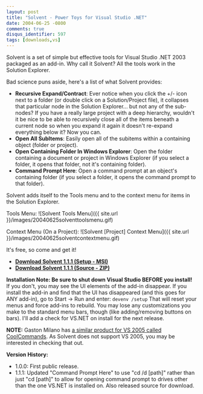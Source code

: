 ```yaml
---
layout: post
title: "Solvent - Power Toys for Visual Studio .NET"
date: 2004-06-25 -0800
comments: true
disqus_identifier: 597
tags: [downloads,vs]
---
```

Solvent is a set of simple but effective tools for Visual Studio .NET
2003 packaged as an add-in. Why call it Solvent? All the tools work in
the Solution Explorer.

 Bad science puns aside, here's a list of what Solvent provides:
-   **Recursive Expand/Contract**: Ever notice when you click the +/-
    icon next to a folder (or double click on a Solution/Project file),
    it collapses that particular node in the Solution Explorer... but
    not any of the sub-nodes? If you have a really large project with a
    deep hierarchy, wouldn't it be nice to be able to recursively close
    all of the items beneath a current node so when you expand it again
    it doesn't re-expand everything below it? Now you can.
-   **Open All SubItems**: Easily open all of the subitems within a
    containing object (folder or project).
-   **Open Containing Folder In Windows Explorer**: Open the folder
    containing a document or project in Windows Explorer (if you select
    a folder, it opens that folder, not it's containing folder).
-   **Command Prompt Here**: Open a command prompt at an object's
    containing folder (if you select a folder, it opens the command
    prompt to that folder).



 Solvent adds itself to the Tools menu and to the context menu for items
in the Solution Explorer.

 Tools Menu:
 ![Solvent Tools
Menu]({{ site.url }}/images/20040625solventtoolsmenu.gif)

 Context Menu (On a Project):
 ![Solvent [Project] Context
Menu]({{ site.url }}/images/20040625solventcontextmenu.gif)

 It's free, so come and get it!

- **[Download Solvent 1.1.1 (Setup -
MSI)](https://github.com/tillig/solvent/releases/download/v1.1.1/SolventSetup_1.1.1.msi)**
- **[Download Solvent 1.1.1 (Source -
ZIP)](https://github.com/tillig/solvent/archive/v1.1.1.zip)**

 **Installation Note: Be sure to shut down Visual Studio BEFORE you
install!** If you don't, you may see the UI elements of the add-in
disappear. If you install the add-in and find that the UI has
disappeared (and this goes for ANY add-in), go to Start -\> Run and
enter:
 `devenv /setup`
 That will reset your menus and force add-ins to rebuild. You may lose
any customizations you make to the standard menu bars, though (like
adding/removing buttons on bars). I'll add a check for VS.NET on install
for the next release.

 **NOTE:** Gaston Milano has [a similar product for VS 2005 called
CoolCommands](http://weblogs.asp.net/gmilano/archive/2006/05/10/446010.aspx).
As Solvent does not support VS 2005, you may be interested in checking
that out.

 **Version History:**
- 1.0.0: First public release.
- 1.1.1: Updated "Command Prompt Here" to use "cd /d [path]" rather than
just "cd [path]" to allow for opening command prompt to drives other
than the one VS.NET is installed on. Also released source for download.
